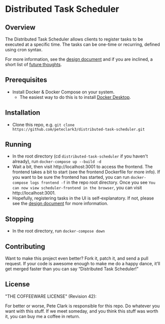 # Distributed Task Scheduler

## Overview

The Distributed Task Scheduler allows clients to register tasks to be executed at a specific time. The tasks can be one-time or recurring, defined using cron syntax.  

For more information, see the [design document](docs/design.md) and if you are inclined, a short list of [future thoughts](docs/future.md).

## Prerequisites
- Install Docker & Docker Compose on your system.  
  - The easiest way to do this is to install [Docker Desktop](https://docs.docker.com/compose/install/#scenario-one-install-docker-desktop). 

## Installation
- Clone this repo, e.g. `git clone https://github.com/peteclark3/distributed-task-scheduler.git`

## Running
- In the root directory (cd `distributed-task-scheduler` if you haven't already), run `docker-compose up --build -d`
- Wait a bit, then visit http://localhost:3001 to access the frontend.  The frontend takes a bit to start (see the frontend Dockerfile for more info). If you want to be sure the frontend has started, you can run `docker-compose logs frontend -f` in the repo root directory.  Once you see `You can now view scheduler-frontend in the browser`, you can visit http://localhost:3001.
- Hopefully, registering tasks in the UI is self-explanatory.  If not, please see the [design document](docs/design.md) for more information.

## Stopping
- In the root directory, run `docker-compose down`

## Contributing

Want to make this project even better? Fork it, patch it, and send a pull request. If your code is awesome enough to make me do a happy dance, it’ll get merged faster than you can say “Distributed Task Scheduler!”


## License

"THE COFFEEWARE LICENSE" (Revision 42):

For better or worse, Pete Clark is responsible for this repo. Do whatever you want with this stuff. If we meet someday, and you think this stuff was worth it, you can buy me a coffee in return. 

